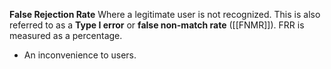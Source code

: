 **False Rejection Rate** 
Where a legitimate user is not recognized. This is also referred to as a **Type I error** or **false non-match rate** ([[FNMR]]). FRR is measured as a percentage.
- An inconvenience to users.